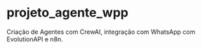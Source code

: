 # projeto_agente_wpp
Criação de Agentes com CrewAI, integração com WhatsApp com EvolutionAPI e n8n.
